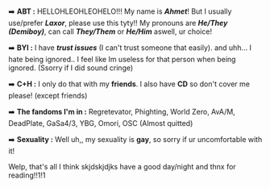 ➡️ **ABT :** HELLOHLEOHLEOHELO!!! My name is ***Ahmet***! But I usually use/prefer ***Laxor***, please use this tyty!! My pronouns are ***He/They (Demiboy)***, can call ***They/Them*** or ***He/Him*** aswell, ur choice!

➡️ **BYI :** I have ***trust issues*** (I can't trust someone that easily). and uhh... I hate being ignored.. I feel like Im useless for that person when being ignored. (Ssorry if I did sound cringe)

➡️ **C+H :** I only do that with my **friends**. I also have **CD** so don't cover me please! (except friends)

➡️ **The fandoms I'm in :** Regretevator, Phighting, World Zero, AvA/M, DeadPlate, GaSa4/3, YBG, Omori, OSC (Almost quitted)

➡️ **Sexuality :** Well uh,, my sexuality is **gay**, so sorry if ur uncomfortable with it!

Welp, that's all I think skjdskjdjks have a good day/night and thnx for reading!!1!1
